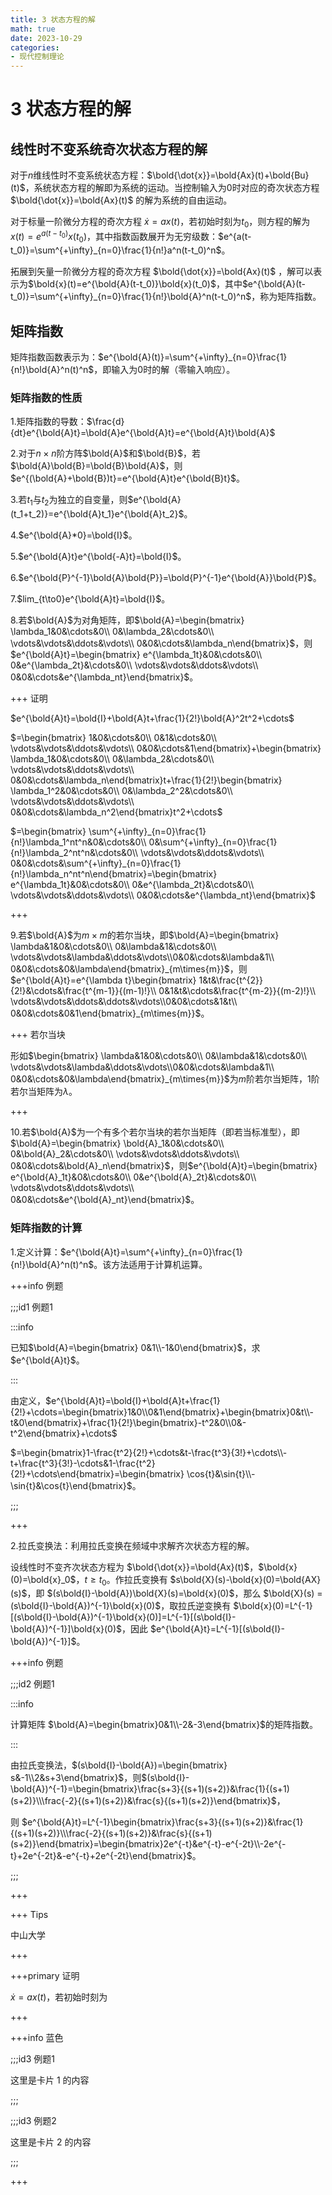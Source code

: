 ```yaml
---
title: 3 状态方程的解
math: true
date: 2023-10-29
categories:
- 现代控制理论
---
```


# 3 状态方程的解

## 线性时不变系统奇次状态方程的解

对于$n$维线性时不变系统状态方程：$\bold{\dot{x}}=\bold{Ax}(t)+\bold{Bu}(t)$，系统状态方程的解即为系统的运动。当控制输入为$0$时对应的奇次状态方程 $\bold{\dot{x}}=\bold{Ax}(t)$ 的解为系统的自由运动。

对于标量一阶微分方程的奇次方程 $\dot{x}=ax(t)$，若初始时刻为$t_0$，则方程的解为$x(t)=e^{a(t-t_0)}x(t_0)$，其中指数函数展开为无穷级数：$e^{a(t-t_0)}=\sum^{+\infty}_{n=0}\frac{1}{n!}a^n(t-t_0)^n$。

拓展到矢量一阶微分方程的奇次方程 $\bold{\dot{x}}=\bold{Ax}(t)$ ，解可以表示为$\bold{x}(t)=e^{\bold{A}(t-t_0)}\bold{x}(t_0)$，其中$e^{\bold{A}(t-t_0)}=\sum^{+\infty}_{n=0}\frac{1}{n!}\bold{A}^n(t-t_0)^n$，称为矩阵指数。

## 矩阵指数

矩阵指数函数表示为：$e^{\bold{A}(t)}=\sum^{+\infty}_{n=0}\frac{1}{n!}\bold{A}^n(t)^n$，即输入为$0$时的解（零输入响应）。

### 矩阵指数的性质

1.矩阵指数的导数：$\frac{d}{dt}e^{\bold{A}t}=\bold{A}e^{\bold{A}t}=e^{\bold{A}t}\bold{A}$

2.对于$n\times{n}$阶方阵$\bold{A}$和$\bold{B}$，若$\bold{A}\bold{B}=\bold{B}\bold{A}$，则$e^{(\bold{A}+\bold{B})t}=e^{\bold{A}t}e^{\bold{B}t}$。

3.若$t_1$与$t_2$为独立的自变量，则$e^{\bold{A}(t_1+t_2)}=e^{\bold{A}t_1}e^{\bold{A}t_2}$。

4.$e^{\bold{A}*0}=\bold{I}$。

5.$e^{\bold{A}t}e^{\bold{-A}t}=\bold{I}$。

6.$e^{\bold{P}^{-1}\bold{A}\bold{P}}=\bold{P}^{-1}e^{\bold{A}}\bold{P}$。

7.$lim_{t\to0}e^{\bold{A}t}=\bold{I}$。

8.若$\bold{A}$为对角矩阵，即$\bold{A}=\begin{bmatrix} \lambda_1&0&\cdots&0\\ 0&\lambda_2&\cdots&0\\  \vdots&\vdots&\ddots&\vdots\\ 0&0&\cdots&\lambda_n\end{bmatrix}$，则$e^{\bold{A}t}=\begin{bmatrix} e^{\lambda_1t}&0&\cdots&0\\ 0&e^{\lambda_2t}&\cdots&0\\  \vdots&\vdots&\ddots&\vdots\\ 0&0&\cdots&e^{\lambda_nt}\end{bmatrix}$。

+++ 证明

$e^{\bold{A}t}=\bold{I}+\bold{A}t+\frac{1}{2!}\bold{A}^2t^2+\cdots$

$=\begin{bmatrix} 1&0&\cdots&0\\ 0&1&\cdots&0\\  \vdots&\vdots&\ddots&\vdots\\ 0&0&\cdots&1\end{bmatrix}+\begin{bmatrix} \lambda_1&0&\cdots&0\\ 0&\lambda_2&\cdots&0\\  \vdots&\vdots&\ddots&\vdots\\ 0&0&\cdots&\lambda_n\end{bmatrix}t+\frac{1}{2!}\begin{bmatrix} \lambda_1^2&0&\cdots&0\\ 0&\lambda_2^2&\cdots&0\\  \vdots&\vdots&\ddots&\vdots\\ 0&0&\cdots&\lambda_n^2\end{bmatrix}t^2+\cdots$

$=\begin{bmatrix} \sum^{+\infty}_{n=0}\frac{1}{n!}\lambda_1^nt^n&0&\cdots&0\\ 0&\sum^{+\infty}_{n=0}\frac{1}{n!}\lambda_2^nt^n&\cdots&0\\  \vdots&\vdots&\ddots&\vdots\\ 0&0&\cdots&\sum^{+\infty}_{n=0}\frac{1}{n!}\lambda_n^nt^n\end{bmatrix}=\begin{bmatrix} e^{\lambda_1t}&0&\cdots&0\\ 0&e^{\lambda_2t}&\cdots&0\\  \vdots&\vdots&\ddots&\vdots\\ 0&0&\cdots&e^{\lambda_nt}\end{bmatrix}$

+++

9.若$\bold{A}$为$m\times{m}$的若尔当块，即$\bold{A}=\begin{bmatrix} \lambda&1&0&\cdots&0\\ 0&\lambda&1&\cdots&0\\  \vdots&\vdots&\lambda&\ddots&\vdots\\0&0&\cdots&\lambda&1\\ 0&0&\cdots&0&\lambda\end{bmatrix}_{m\times{m}}$，则$e^{\bold{A}t}=e^{\lambda t}\begin{bmatrix} 1&t&\frac{t^{2}}{2!}&\cdots&\frac{t^{m-1}}{(m-1)!}\\ 0&1&t&\cdots&\frac{t^{m-2}}{(m-2)!}\\  \vdots&\vdots&\ddots&\ddots&\vdots\\0&0&\cdots&1&t\\ 0&0&\cdots&0&1\end{bmatrix}_{m\times{m}}$。

+++ 若尔当块

形如$\begin{bmatrix} \lambda&1&0&\cdots&0\\ 0&\lambda&1&\cdots&0\\  \vdots&\vdots&\lambda&\ddots&\vdots\\0&0&\cdots&\lambda&1\\ 0&0&\cdots&0&\lambda\end{bmatrix}_{m\times{m}}$为$m$阶若尔当矩阵，1阶若尔当矩阵为$\lambda$。

+++

10.若$\bold{A}$为一个有多个若尔当块的若尔当矩阵（即若当标准型），即$\bold{A}=\begin{bmatrix} \bold{A}_1&0&\cdots&0\\ 0&\bold{A}_2&\cdots&0\\  \vdots&\vdots&\ddots&\vdots\\ 0&0&\cdots&\bold{A}_n\end{bmatrix}$，则$e^{\bold{A}t}=\begin{bmatrix} e^{\bold{A}_1t}&0&\cdots&0\\ 0&e^{\bold{A}_2t}&\cdots&0\\  \vdots&\vdots&\ddots&\vdots\\ 0&0&\cdots&e^{\bold{A}_nt}\end{bmatrix}$。

### 矩阵指数的计算

1.定义计算：$e^{\bold{A}t}=\sum^{+\infty}_{n=0}\frac{1}{n!}\bold{A}^n(t)^n$。该方法适用于计算机运算。

+++info  例题

;;;id1 例题1

:::info 

已知$\bold{A}=\begin{bmatrix} 0&1\\-1&0\end{bmatrix}$，求$e^{\bold{A}t}$。

:::

由定义，$e^{\bold{A}t}=\bold{I}+\bold{A}t+\frac{1}{2!}+\cdots=\begin{bmatrix}1&0\\0&1\end{bmatrix}+\begin{bmatrix}0&t\\-t&0\end{bmatrix}+\frac{1}{2!}\begin{bmatrix}-t^2&0\\0&-t^2\end{bmatrix}+\cdots$

$=\begin{bmatrix}1-\frac{t^2}{2!}+\cdots&t-\frac{t^3}{3!}+\cdots\\-t+\frac{t^3}{3!}-\cdots&1-\frac{t^2}{2!}+\cdots\end{bmatrix}=\begin{bmatrix} \cos{t}&\sin{t}\\-\sin{t}&\cos{t}\end{bmatrix}$。

;;; 

+++

2.拉氏变换法：利用拉氏变换在频域中求解齐次状态方程的解。

设线性时不变齐次状态方程为 $\bold{\dot{x}}=\bold{Ax}(t)$，$\bold{x}(0)=\bold{x}_0$，$t\geq{t_0}$。作拉氏变换有 $s\bold{X}(s)-\bold{x}(0)=\bold{AX}(s)$，即 $(s\bold{I}-\bold{A})\bold{X}(s)=\bold{x}(0)$，那么 $\bold{X}(s) =(s\bold{I}-\bold{A})^{-1}\bold{x}(0)$，取拉氏逆变换有 $\bold{x}(0)=L^{-1}[(s\bold{I}-\bold{A})^{-1}\bold{x}(0)]=L^{-1}[(s\bold{I}-\bold{A})^{-1}]\bold{x}(0)$，因此 $e^{\bold{A}t}=L^{-1}[(s\bold{I}-\bold{A})^{-1}]$。

+++info 例题

;;;id2 例题1

:::info

计算矩阵 $\bold{A}=\begin{bmatrix}0&1\\-2&-3\end{bmatrix}$的矩阵指数。

:::

由拉氏变换法，$(s\bold{I}-\bold{A})=\begin{bmatrix} s&-1\\2&s+3\end{bmatrix}$，则$(s\bold{I}-\bold{A})^{-1}=\begin{bmatrix}\frac{s+3}{(s+1)(s+2)}&\frac{1}{(s+1)(s+2)}\\\frac{-2}{(s+1)(s+2)}&\frac{s}{(s+1)(s+2)}\end{bmatrix}$，

则 $e^{\bold{A}t}=L^{-1}\begin{bmatrix}\frac{s+3}{(s+1)(s+2)}&\frac{1}{(s+1)(s+2)}\\\frac{-2}{(s+1)(s+2)}&\frac{s}{(s+1)(s+2)}\end{bmatrix}=\begin{bmatrix}2e^{-t}&e^{-t}-e^{-2t}\\-2e^{-t}+2e^{-2t}&-e^{-t}+2e^{-2t}\end{bmatrix}$。

;;;

+++





















+++ Tips

中山大学

+++



+++primary 证明

$\dot{x}=ax(t)$，若初始时刻为

+++



+++info  蓝色 

;;;id3 例题1

这里是卡片 1 的内容 

;;; 

;;;id3 例题2

这里是卡片 2 的内容 

;;; 

+++